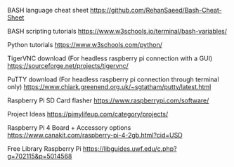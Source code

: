 BASH language cheat sheet
https://github.com/RehanSaeed/Bash-Cheat-Sheet

BASH scripting tutorials
https://www.w3schools.io/terminal/bash-variables/

Python tutorials
https://www.w3schools.com/python/

TigerVNC download (For headless raspberry pi connection with a GUI)
https://sourceforge.net/projects/tigervnc/

PuTTY download (For headless raspberry pi connection through terminal only)
https://www.chiark.greenend.org.uk/~sgtatham/putty/latest.html

Raspberry Pi SD Card flasher
https://www.raspberrypi.com/software/

Project Ideas
https://pimylifeup.com/category/projects/

Raspberry Pi 4 Board + Accessory options
https://www.canakit.com/raspberry-pi-4-2gb.html?cid=USD

Free Library Raspberry Pi
https://libguides.uwf.edu/c.php?g=702115&p=5014568
